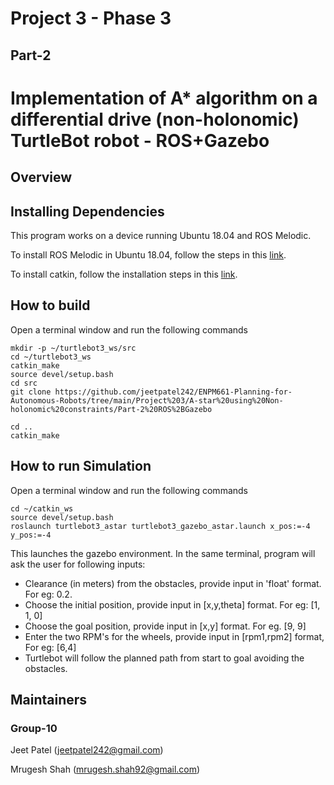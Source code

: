 # Project 3 - Phase 3
## Part-2

# Implementation of A* algorithm on a differential drive (non-holonomic) TurtleBot robot - ROS+Gazebo

## Overview


## Installing Dependencies
This program works on a device running Ubuntu 18.04 and ROS Melodic.

To install ROS Melodic in Ubuntu 18.04, follow the steps in this [link](http://wiki.ros.org/melodic/Installation/Ubuntu).

To install catkin, follow the installation steps in this [link](http://wiki.ros.org/catkin).

## How to build
Open a terminal window and run the following commands

```
mkdir -p ~/turtlebot3_ws/src
cd ~/turtlebot3_ws
catkin_make
source devel/setup.bash
cd src
git clone https://github.com/jeetpatel242/ENPM661-Planning-for-Autonomous-Robots/tree/main/Project%203/A-star%20using%20Non-holonomic%20constraints/Part-2%20ROS%2BGazebo

cd ..
catkin_make
```
## How to run Simulation
Open a terminal window and run the following commands

```
cd ~/catkin_ws
source devel/setup.bash
roslaunch turtlebot3_astar turtlebot3_gazebo_astar.launch x_pos:=-4 y_pos:=-4

```
This launches the gazebo environment. In the same terminal, program will ask the user for following inputs:
* Clearance (in meters) from the obstacles, provide input in 'float' format. For eg: 0.2.
* Choose the initial position, provide input in [x,y,theta] format. For eg: [1, 1, 0]
* Choose the goal position, provide input in [x,y] format. For eg. [9, 9]
* Enter the two RPM's for the wheels, provide input in [rpm1,rpm2] format, For eg: [6,4]
* Turtlebot will follow the planned path from start to goal avoiding the obstacles.

## Maintainers ##
### Group-10

Jeet Patel (jeetpatel242@gmail.com)

Mrugesh Shah (mrugesh.shah92@gmail.com)




